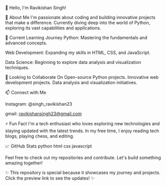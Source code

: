 👋 Hello, I'm Ravikishan Singh!

👀 About Me
I'm passionate about coding and building innovative projects that make a difference.
Currently diving deep into the world of Python, exploring its vast capabilities and applications.

🌱 Current Learning Journey
Python: Mastering the fundamentals and advanced concepts.

Web Development: Expanding my skills in HTML, CSS, and JavaScript.

Data Science: Beginning to explore data analysis and visualization techniques.

💞️ Looking to Collaborate On
Open-source Python projects.
Innovative web development projects.
Data analysis and visualization initiatives.

📫 Connect with Me

Instagram: @singh_ravikishan23

gmail: ravikishansingh23@gmail.com

⚡ Fun Fact
I'm a tech enthusiast who loves exploring new technologies and staying updated with the latest trends.
In my free time, I enjoy reading tech blogs, playing chess, and editing.

📈 GitHub Stats
python 
html 
css 
javascript

Feel free to check out my repositories and contribute. Let's build something amazing together!

✨ This repository is special because it showcases my journey and projects. Click the preview link to see the updates! ✨
